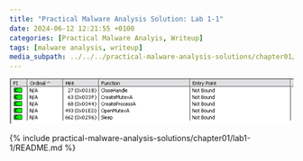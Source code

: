 ```yaml
---
title: "Practical Malware Analysis Solution: Lab 1-1"
date: 2024-06-12 12:21:55 +0100
categories: [Practical Malware Analyis, Writeup]
tags: [malware analysis, writeup]
media_subpath: ../../../practical-malware-analysis-solutions/chapter01/lab1-1
---
```


![image](images/lab01-01_dll_imported_funcs.png)

{% include practical-malware-analysis-solutions/chapter01/lab1-1/README.md %}